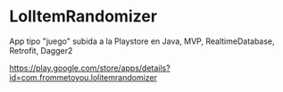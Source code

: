 # LolItemRandomizer

App tipo "juego" subida a la Playstore en Java, MVP, RealtimeDatabase, Retrofit, Dagger2 

https://play.google.com/store/apps/details?id=com.frommetoyou.lolitemrandomizer
